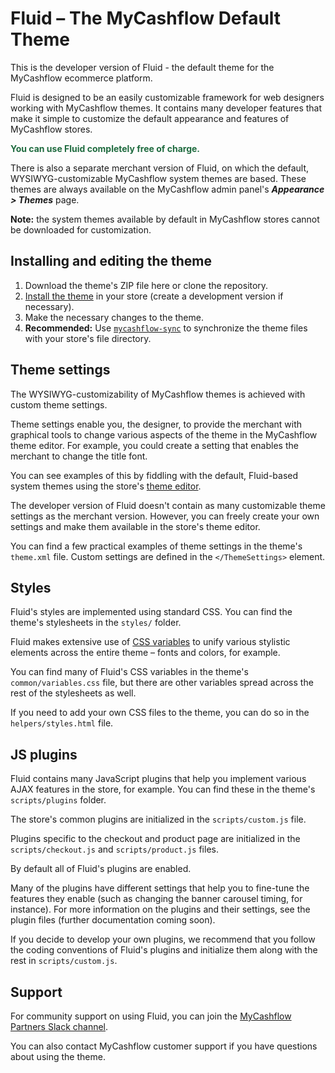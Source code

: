 
# Fluid – The MyCashflow Default Theme
This is the developer version of Fluid - the default theme for the MyCashflow ecommerce platform.

Fluid is designed to be an easily customizable framework for web designers working with MyCashflow themes. It contains many developer features that make it simple to customize the default appearance and features of MyCashflow stores.

<span style="color:rgb(31, 107, 63)">**You can use Fluid completely free of charge.**</span>

There is also a separate merchant version of Fluid, on which the default, WYSIWYG-customizable MyCashflow system themes are based. These themes are always available on the MyCashflow admin panel's ***Appearance > Themes*** page.

**Note:** the system themes available by default in MyCashflow stores cannot be downloaded for customization.

## Installing and editing the theme
1. Download the theme's ZIP file here or clone the repository.
2. [Install the theme](https://support.mycashflow.com/fi/kayttoopas/teeman-kayttoon-ottaminen) in your store (create a development version if necessary).
3. Make the necessary changes to the theme.
4. **Recommended:** Use  [`mycashflow-sync`](https://support.mycashflow.com/fi/teemaopas/teematiedostojen-synkronointi-mycashflow-sync-tyokalun-avulla) to synchronize the theme files with your store's file directory.

## Theme settings
The WYSIWYG-customizability of MyCashflow themes is achieved with custom theme settings.

Theme settings enable you, the designer, to provide the merchant with graphical tools to change various aspects of the theme in the MyCashflow theme editor. For example, you could create a setting that enables the merchant to change the title font.

You can see examples of this by fiddling with the default, Fluid-based system themes using the store's [theme editor](https://support.mycashflow.com/fi/kayttoopas/teemojen-asetukset).

The developer version of Fluid doesn't contain as many customizable theme settings as the merchant version. However, you can freely create your own settings and make them available in the store's theme editor.

You can find a few practical examples of theme settings in the theme's `theme.xml` file. Custom settings are defined in the `</ThemeSettings>` element.

## Styles
Fluid's styles are implemented using standard CSS. You can find the theme's stylesheets in the `styles/` folder.

Fluid makes extensive use of [CSS variables](https://developer.mozilla.org/en-US/docs/Web/CSS/Using_CSS_custom_properties) to unify various stylistic elements across the entire theme – fonts and colors, for example.

You can find many of Fluid's CSS variables in the theme's `common/variables.css` file, but there are other variables spread across the rest of the stylesheets as well.

If you need to add your own CSS files to the theme, you can do so in the `helpers/styles.html` file.

## JS plugins
Fluid contains many JavaScript plugins that help you implement various AJAX features in the store, for example. You can find these in the theme's `scripts/plugins` folder.

The store's common plugins are initialized in the `scripts/custom.js` file. 

Plugins specific to the checkout and product page are initialized in the `scripts/checkout.js` and `scripts/product.js` files.

By default all of Fluid's plugins are enabled.

Many of the plugins have different settings that help you to fine-tune the features they enable (such as changing the banner carousel timing, for instance). For more information on the plugins and their settings, see the plugin files (further documentation coming soon).

If you decide to develop your own plugins, we recommend that you follow the coding conventions of Fluid's plugins and initialize them along with the rest in `scripts/custom.js`.

## Support
For community support on using Fluid, you can join the [MyCashflow Partners Slack channel](https://mcf-partners.slack.com).

You can also contact MyCashflow customer support if you have questions about using the theme.
